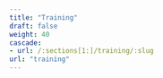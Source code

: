 ```yaml
---
title: "Training"
draft: false
weight: 40
cascade:
- url: /:sections[1:]/training/:slug
url: "training"
---
```


